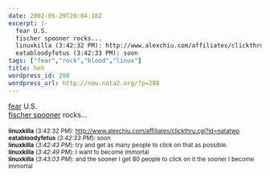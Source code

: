 ```yaml
---
date: 2002-05-29T20:04:18Z
excerpt: |-
  fear U.S.
  fischer spooner rocks...
  linuxkilla (3:42:32 PM): http://www.alexchiu.com/affiliates/clickthru.cgi?id=natatwo
  eatabloodyfetus (3:42:33 PM): soon
tags: ["fear","rock","blood","linux"]
title: heh
wordpress_id: 288
wordpress_url: http://new.nata2.org/?p=288
---
```


<a href="http://www.alexchiu.com/affiliates/clickthru.cgi?id=natatwo">fear</a> U.S.<br/>
<a href="http://www.fischerspooner.com">fischer spooner</a> rocks...<br/><br/>
<small><b>linuxkilla</b> (3:42:32 PM): <a href="http://www.alexchiu.com/affiliates/clickthru.cgi?id=natatwo">http://www.alexchiu.com/affiliates/clickthru.cgi?id=natatwo</a><br/>
<b>eatabloodyfetus</b> (<i>3:42:33 PM</i>): soon<br/>
<b>linuxkilla</b> (<i>3:42:43 PM</i>): try and get as many people to click on that as possible. <br/>
<b>linuxkilla</b> (<i>3:42:49 PM</i>): I want to become immortal<br/>
<b>linuxkilla</b> (<i>3:43:03 PM</i>): and the sooner I get 80 people to click on it the sooner I become immortal<br/></small>
